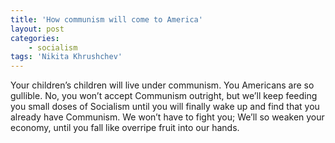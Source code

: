 ```yaml
---
title: 'How communism will come to America'
layout: post
categories:
    - socialism
tags: 'Nikita Khrushchev'
---
```


Your children’s children will live under communism. You Americans are so gullible. No, you won’t accept Communism outright, but we’ll keep feeding you small doses of Socialism until you will finally wake up and find that you already have Communism. We won’t have to fight you; We’ll so weaken your economy, until you fall like overripe fruit into our hands.